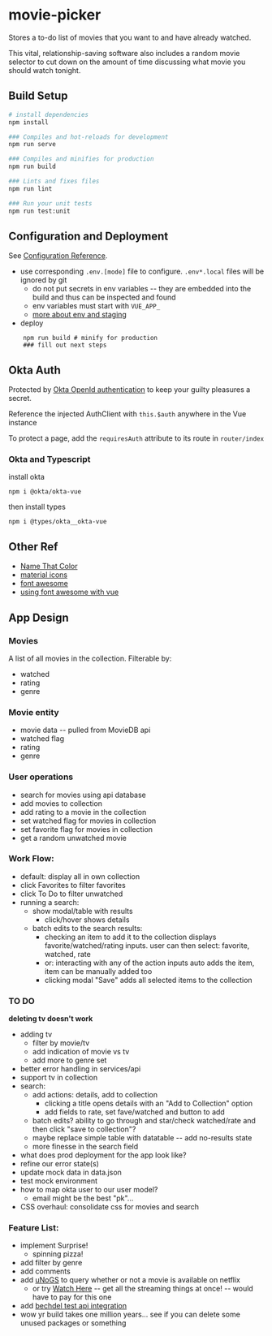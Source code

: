 # movie-picker

 Stores a to-do list of movies that you want to and have already watched.

 This vital, relationship-saving software also includes a random movie selector to cut down on the amount of time discussing what movie you should watch tonight.

## Build Setup

``` bash
# install dependencies
npm install

### Compiles and hot-reloads for development
npm run serve

### Compiles and minifies for production
npm run build

### Lints and fixes files
npm run lint

### Run your unit tests
npm run test:unit

```

## Configuration and Deployment
See [Configuration Reference](https://cli.vuejs.org/config/).
* use corresponding `.env.[mode]` file to configure. `.env*.local` files will be ignored by git
    - do not put secrets in env variables -- they are embedded into the build and thus can be inspected and found
    - env variables must start with `VUE_APP_`
    - [more about env and staging](https://cli.vuejs.org/guide/mode-and-env.html#example-staging-mode)
* deploy
```shell
    npm run build # minify for production
    ### fill out next steps
```


## Okta Auth
Protected by [Okta OpenId authentication](https://developer.okta.com/blog/2018/02/15/build-crud-app-vuejs-node) to keep your guilty pleasures a secret.

Reference the injected AuthClient with `this.$auth` anywhere in the Vue instance

To protect a page, add the `requiresAuth` attribute to its route in `router/index`


### Okta and Typescript

install okta
```
npm i @okta/okta-vue
```

then install types
```
npm i @types/okta__okta-vue
```

## Other Ref
* [Name That Color](http://chir.ag/projects/name-that-color/#42853E)
* [material icons](https://cdn.materialdesignicons.com/1.1.34/)
* [font awesome](https://fontawesome.com/icons)
* [using font awesome with vue](https://github.com/FortAwesome/vue-fontawesome)


## App Design

### Movies
A list of all movies in the collection. Filterable by:
* watched
* rating
* genre

### Movie entity
* movie data -- pulled from MovieDB api
* watched flag
* rating
* genre

### User operations
* search for movies using api database
* add movies to collection
* add rating to a movie in the collection
* set watched flag for movies in collection
* set favorite flag for movies in collection
* get a random unwatched movie

### Work Flow:
* default: display all in own collection
* click Favorites to filter favorites
* click To Do to filter unwatched
* running a search:
    * show modal/table with results
        - click/hover shows details
    * batch edits to the search results:
        - checking an item to add it to the collection displays favorite/watched/rating inputs. user can then select: favorite, watched, rate
        - or: interacting with any of the action inputs auto adds the item, item can be manually added too
        - clicking modal "Save" adds all selected items to the collection

### TO DO
**deleting tv doesn't work**
* adding tv
    - filter by movie/tv
    - add indication of movie vs tv
    - add more to genre set
* better error handling in services/api
* support tv in collection
* search:
    - add actions: details, add to collection
        * clicking a title opens details with an "Add to Collection" option
        * add fields to rate, set fave/watched and button to add
    - batch edits? ability to go through and star/check watched/rate and then click "save to collection"?
    - maybe replace simple table with datatable -- add no-results state
    - more finesse in the search field
* what does prod deployment for the app look like?
* refine our error state(s)
* update mock data in data.json
* test mock environment
* how to map okta user to our user model?
    - email might be the best "pk"...
* CSS overhaul: consolidate css for movies and search

### Feature List:
* implement Surprise!
    - spinning pizza!
* add filter by genre
* add comments
* add [uNoGS](https://rapidapi.com/unogs/api/unogs) to query whether or not a movie is available on netflix
    - or try [Watch Here](https://rapidapi.com/devroldy/api/watch-here/details) -- get all the streaming things at once! -- would have to pay for this one
* add [bechdel test api integration](https://bechdeltest.com/api/v1/doc)
* wow yr build takes one million years... see if you can delete some unused packages or something

